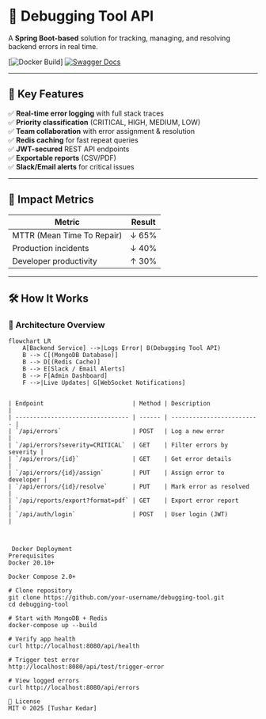 # 🐞 Debugging Tool API

A **Spring Boot-based** solution for tracking, managing, and resolving backend errors in real time.

[![Docker Build](https://github.com/your-username/debugging-tool/actions/workflows/docker-publish.yml/badge.svg)]
[![Swagger Docs](https://img.shields.io/badge/API-Swagger-blue)](http://your-host:8080/swagger-ui.html)

---

## 🌟 Key Features

✅ **Real-time error logging** with full stack traces  
✅ **Priority classification** (CRITICAL, HIGH, MEDIUM, LOW)  
✅ **Team collaboration** with error assignment & resolution  
✅ **Redis caching** for fast repeat queries  
✅ **JWT-secured** REST API endpoints  
✅ **Exportable reports** (CSV/PDF)  
✅ **Slack/Email alerts** for critical issues  

---

## 🚀 Impact Metrics

| Metric                  | Result        |
|-------------------------|---------------|
| MTTR (Mean Time To Repair) | ↓ 65%       |
| Production incidents        | ↓ 40%       |
| Developer productivity     | ↑ 30%       |

---

## 🛠 How It Works

### 🔧 Architecture Overview

```mermaid
flowchart LR
    A[Backend Service] -->|Logs Error| B(Debugging Tool API)
    B --> C[(MongoDB Database)]
    B --> D[(Redis Cache)]
    B --> E[Slack / Email Alerts]
    B --> F[Admin Dashboard]
    F -->|Live Updates| G[WebSocket Notifications]


| Endpoint                         | Method | Description               |
| -------------------------------- | ------ | ------------------------- |
| `/api/errors`                    | POST   | Log a new error           |
| `/api/errors?severity=CRITICAL`  | GET    | Filter errors by severity |
| `/api/errors/{id}`               | GET    | Get error details         |
| `/api/errors/{id}/assign`        | PUT    | Assign error to developer |
| `/api/errors/{id}/resolve`       | PUT    | Mark error as resolved    |
| `/api/reports/export?format=pdf` | GET    | Export error report       |
| `/api/auth/login`                | POST   | User login (JWT)          |



 Docker Deployment
Prerequisites
Docker 20.10+

Docker Compose 2.0+

# Clone repository
git clone https://github.com/your-username/debugging-tool.git
cd debugging-tool

# Start with MongoDB + Redis
docker-compose up --build

# Verify app health
curl http://localhost:8080/api/health

# Trigger test error
http://localhost:8080/api/test/trigger-error

# View logged errors
curl http://localhost:8080/api/errors

📜 License
MIT © 2025 [Tushar Kedar]

